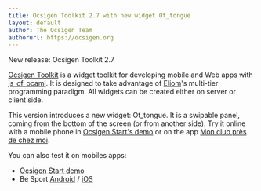 ```yaml
---
title: Ocsigen Toolkit 2.7 with new widget Ot_tongue
layout: default
author: The Ocsigen Team
authorurl: https://ocsigen.org
---
```


New release: Ocsigen Toolkit 2.7

[Ocsigen Toolkit][ot] is a widget toolkit for developing mobile and Web apps
with [js_of_ocaml][jsoo]. It is designed
to take advantage of [Eliom][eliom]'s multi-tier programming paradigm.
All widgets can be created either on server or client side.

This version introduces a new widget: Ot_tongue. It is a swipable panel,
coming from the bottom of the screen (or from another side).
Try it online with a mobile phone in [Ocsigen Start's demo][demo] or
on the app [Mon club près de chez moi][mcpdcm].

You can also test it on mobiles apps:
 - [Ocsigen Start demo][demoandroid]
 - Be Sport [Android][besportandroid] / [iOS][besportios]

[ot]:          https://ocsigen.org/ocsigen-toolkit/
[jsoo]:        https://ocsigen.org/js_of_ocaml/
[eliom]:       https://ocsigen.org/eliom/
[demo]:        http://ocsigen-1.inria.fr/ocsigen-start/demo/demo-tongue
[demoandroid]:      https://play.google.com/store/apps/details?id=com.osdemo.mobile
[mcpdcm]:      https://beta.monclubpresdechezmoi.com/
[besportandroid]:      https://play.google.com/store/apps/details?id=com.besport.www.mobile
[besportios]:      https://apps.apple.com/fr/app/be-sport/id1104216922
